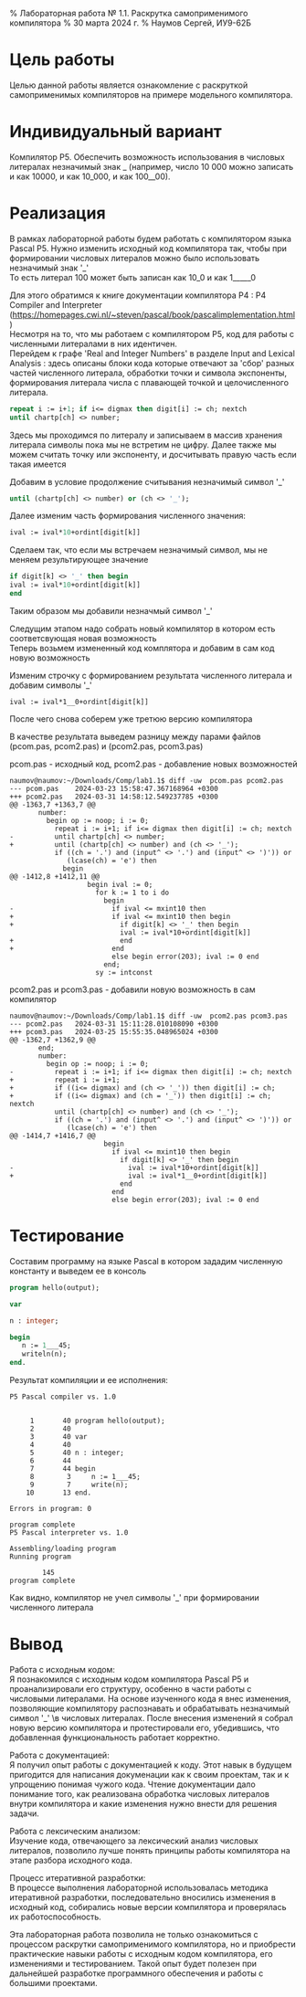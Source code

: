% Лабораторная работа № 1.1. Раскрутка самоприменимого компилятора 
% 30 марта 2024 г.
% Наумов Сергей, ИУ9-62Б

# Цель работы
Целью данной работы является ознакомление с раскруткой самоприменимых компиляторов на примере модельного компилятора.

# Индивидуальный вариант
Компилятор P5. Обеспечить возможность использования в числовых литералах незначимый знак _ 
(например, число 10 000 можно записать и как 10000, и как 10_000, и как 100__00).

# Реализация

В рамках лабораторной работы будем работать с компилятором языка Pascal P5. Нужно изменить исходный код компилятора так,
чтобы при формировании числовых литералов можно было использовать незначимый знак '_' \
То есть литерал 100 может быть записан как 10_0 и как 1_____0

Для этого обратимся к книге документации компилятора P4 : P4 Compiler and Interpreter 
(https://homepages.cwi.nl/~steven/pascal/book/pascalimplementation.html) \
Несмотря на то, что мы работаем с компилятором P5, код для работы с численными литералами в них идентичен. \
Перейдем к графе 'Real and Integer Numbers' в разделе Input and Lexical Analysis : 
здесь описаны блоки кода которые отвечают за 'сбор' разных частей численного литерала, обработки точки и символа экспоненты,
формирования литерала числа с плавающей точкой и целочисленного литерала.

```pascal
repeat i := i+1; if i<= digmax then digit[i] := ch; nextch
until chartp[ch] <> number;
```

Здесь мы проходимся по литералу и записываем в массив хранения литерала символы пока мы не встретим не цифру.
Далее также мы можем считать точку или экспоненту, и досчитывать правую часть если такая имеется

Добавим в условие продолжение считывания незначимый символ '_'

```pascal
until (chartp[ch] <> number) or (ch <> '_');
```

Далее изменим часть формирования численного значения:

```pascal
ival := ival*10+ordint[digit[k]]
```

Сделаем так, что если мы встречаем незначимый символ, мы не меняем результирующее значение

```pascal
if digit[k] <> '_' then begin
ival := ival*10+ordint[digit[k]]
end
```

Таким образом мы добавили незначмый символ '_'

Следущим этапом надо собрать новый компилятор в котором есть соответсвующая новая возможность \
Теперь возьмем измененный код комплятора и добавим в сам код новую возможность

Изменим строчку с формированием результата численного литерала и добавим символы '_'
```
ival := ival*1__0+ordint[digit[k]]
```
После чего снова соберем уже третюю версию компилятора

В качестве результата выведем разницу между парами файлов (pcom.pas, pcom2.pas) и (pcom2.pas, pcom3.pas)

pcom.pas - исходный код, pcom2.pas - добавление новых возможностей
```
naumov@naumov:~/Downloads/Comp/lab1.1$ diff -uw  pcom.pas pcom2.pas
--- pcom.pas	2024-03-23 15:58:47.367168964 +0300
+++ pcom2.pas	2024-03-31 14:58:12.549237785 +0300
@@ -1363,7 +1363,7 @@
       number:
         begin op := noop; i := 0;
           repeat i := i+1; if i<= digmax then digit[i] := ch; nextch
-          until chartp[ch] <> number;
+          until (chartp[ch] <> number) and (ch <> '_');
           if ((ch = '.') and (input^ <> '.') and (input^ <> ')')) or 
              (lcase(ch) = 'e') then
             begin
@@ -1412,8 +1412,11 @@
                   begin ival := 0;
                     for k := 1 to i do
                       begin
-                        if ival <= mxint10 then
+                        if ival <= mxint10 then begin
+                          if digit[k] <> '_' then begin
                           ival := ival*10+ordint[digit[k]]
+                          end
+                        end
                         else begin error(203); ival := 0 end
                       end;
                     sy := intconst
```

pcom2.pas и pcom3.pas - добавили новую возможность в сам компилятор

```
naumov@naumov:~/Downloads/Comp/lab1.1$ diff -uw  pcom2.pas pcom3.pas
--- pcom2.pas	2024-03-31 15:11:28.010108090 +0300
+++ pcom3.pas	2024-03-25 15:55:35.048965024 +0300
@@ -1362,7 +1362,9 @@
       end;
       number:
         begin op := noop; i := 0;
-          repeat i := i+1; if i<= digmax then digit[i] := ch; nextch
+          repeat i := i+1; 
+          if ((i<= digmax) and (ch <> '_')) then digit[i] := ch;
+          if ((i<= digmax) and (ch = '_')) then digit[i] := ch; nextch
           until (chartp[ch] <> number) and (ch <> '_');
           if ((ch = '.') and (input^ <> '.') and (input^ <> ')')) or 
              (lcase(ch) = 'e') then
@@ -1414,7 +1416,7 @@
                       begin
                         if ival <= mxint10 then begin
                           if digit[k] <> '_' then begin
-                            ival := ival*10+ordint[digit[k]]
+                            ival := ival*1__0+ordint[digit[k]]
                           end
                         end
                         else begin error(203); ival := 0 end
```
# Тестирование

Составим программу на языке Pascal в котором зададим численную константу и выведем ее в консоль

```pascal
program hello(output);

var

n : integer;

begin
   n := 1___45;
   writeln(n);
end.
```

Результат компиляции и ее исполнения:

```
P5 Pascal compiler vs. 1.0


     1       40 program hello(output); 
     2       40  
     3       40 var 
     4       40  
     5       40 n : integer; 
     6       44  
     7       44 begin 
     8        3     n := 1___45; 
     9        7     write(n); 
    10       13 end. 

Errors in program: 0

program complete
P5 Pascal interpreter vs. 1.0

Assembling/loading program
Running program

        145
program complete
```
Как видно, компилятор не учел символы '_' при формировании численного литерала

# Вывод
Работа с исходным кодом: \
Я познакомился с исходным кодом компилятора Pascal P5 и проанализировали его структуру, особенно в части работы с 
числовыми литералами.
На основе изученного кода я внес изменения, позволяющие компилятору распознавать и обрабатывать незначимый символ '_' 
\в числовых литералах.
После внесения изменений я собрал новую версию компилятора и протестировали его, убедившись, что добавленная функциональность
работает корректно.

Работа с документацией: \
Я получил опыт работы с документацией к коду. Этот навык в будущем пригодится для написания докуменации как к своим проектам, 
так и к упрощению понимая чужого кода.
Чтение документации дало понимание того, как реализована обработка числовых литералов внутри компилятора и какие изменения нужно
внести для решения задачи.

Работа с лексическим анализом: \
Изучение кода, отвечающего за лексический анализ числовых литералов, позволило лучше понять принципы работы компилятора на 
этапе разбора исходного кода.

Процесс итеративной разработки: \
В процессе выполнения лабораторной использовалась методика итеративной разработки, последовательно вносились изменения в исходный код, 
собирались новые версии компилятора и проверялась их работоспособность. 

Эта лабораторная работа позволила не только ознакомиться с процессом раскрутки самоприменимого компилятора, но и приобрести 
практические навыки работы с исходным кодом компилятора, его изменениями и тестированием. 
Такой опыт будет полезен при дальнейшей разработке программного обеспечения и работы с большими проектами.

